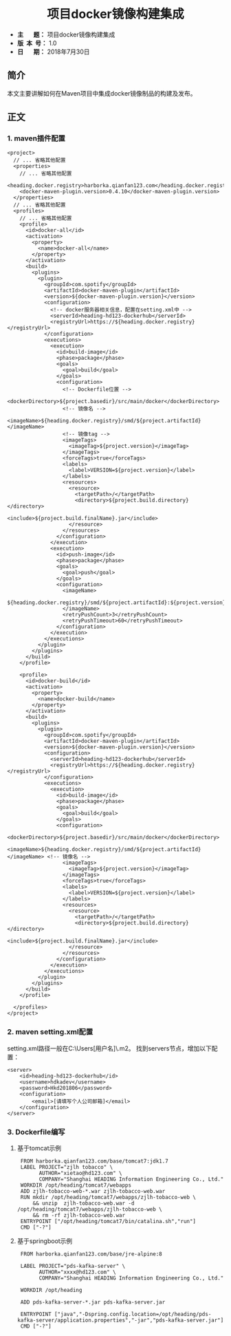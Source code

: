 <h1 align = "center">项目docker镜像构建集成</h1>

- **主&nbsp;&nbsp;&nbsp;&nbsp;&nbsp;&nbsp;&nbsp;题：**  项目docker镜像构建集成
- **版&nbsp;&nbsp;本&nbsp;&nbsp;号：**  1.0
- **日&nbsp;&nbsp;&nbsp;&nbsp;&nbsp;&nbsp;&nbsp;期：**  2018年7月30日

## 简介
本文主要讲解如何在Maven项目中集成docker镜像制品的构建及发布。


## 正文
### 1. maven插件配置

	<project>
	  // ... 省略其他配置
	  <properties>
	    // ... 省略其他配置
	    <heading.docker.registry>harborka.qianfan123.com</heading.docker.registry>
	    <docker-maven-plugin.version>0.4.10</docker-maven-plugin.version>
	  </properties>
	  // ... 省略其他配置
	  <profiles>
		// ... 省略其他配置
	    <profile>
	      <id>docker-all</id>
	      <activation>
	        <property>
	          <name>docker-all</name>
	        </property>
	      </activation>
	      <build>
	        <plugins>
	          <plugin>
	            <groupId>com.spotify</groupId>
	            <artifactId>docker-maven-plugin</artifactId>
	            <version>${docker-maven-plugin.version}</version>
	            <configuration>
				  <!-- docker服务器相关信息，配置在setting.xml中 -->
	              <serverId>heading-hd123-dockerhub</serverId>
	              <registryUrl>https://${heading.docker.registry}</registryUrl>
	            </configuration>
	            <executions>
	              <execution>
	                <id>build-image</id>
	                <phase>package</phase>
	                <goals>
	                  <goal>build</goal>
	                </goals>
	                <configuration>
					  <!-- Dockerfile位置 -->
	                  <dockerDirectory>${project.basedir}/src/main/docker</dockerDirectory>
					  <!-- 镜像名 -->
	                  <imageName>${heading.docker.registry}/smd/${project.artifactId}</imageName>
					  <!-- 镜像tag -->
	                  <imageTags>
	                    <imageTag>${project.version}</imageTag>
	                  </imageTags>
	                  <forceTags>true</forceTags>
	                  <labels>
	                    <label>VERSION=${project.version}</label>
	                  </labels>
	                  <resources>
	                    <resource>
	                      <targetPath>/</targetPath>
	                      <directory>${project.build.directory}</directory>
	                      <include>${project.build.finalName}.jar</include>
	                    </resource>
	                  </resources>
	                </configuration>
	              </execution>
	              <execution>
	                <id>push-image</id>
	                <phase>package</phase>
	                <goals>
	                  <goal>push</goal>
	                </goals>
	                <configuration>
	                  <imageName>
	                    ${heading.docker.registry}/smd/${project.artifactId}:${project.version}
	                  </imageName>
	                  <retryPushCount>3</retryPushCount>
	                  <retryPushTimeout>60</retryPushTimeout>
	                </configuration>
	              </execution>
	            </executions>
	          </plugin>
	        </plugins>
	      </build>
	    </profile>
	
	    <profile>
	      <id>docker-build</id>
	      <activation>
	        <property>
	          <name>docker-build</name>
	        </property>
	      </activation>
	      <build>
	        <plugins>
	          <plugin>
	            <groupId>com.spotify</groupId>
	            <artifactId>docker-maven-plugin</artifactId>
	            <version>${docker-maven-plugin.version}</version>
	            <configuration>
	              <serverId>heading-hd123-dockerhub</serverId>
	              <registryUrl>https://${heading.docker.registry}</registryUrl>
	            </configuration>
	            <executions>
	              <execution>
	                <id>build-image</id>
	                <phase>package</phase>
	                <goals>
	                  <goal>build</goal>
	                </goals>
	                <configuration>
	                  <dockerDirectory>${project.basedir}/src/main/docker</dockerDirectory>
	                  <imageName>${heading.docker.registry}/smd/${project.artifactId}</imageName> <!-- 镜像名 -->
	                  <imageTags>
	                    <imageTag>${project.version}</imageTag>
	                  </imageTags>
	                  <forceTags>true</forceTags>
	                  <labels>
	                    <label>VERSION=${project.version}</label>
	                  </labels>
	                  <resources>
	                    <resource>
	                      <targetPath>/</targetPath>
	                      <directory>${project.build.directory}</directory>
	                      <include>${project.build.finalName}.jar</include>
	                    </resource>
	                  </resources>
	                </configuration>
	              </execution>
	            </executions>
	          </plugin>
	        </plugins>
	      </build>
	    </profile>
	
	  </profiles>
	</project>

### 2. maven setting.xml配置

setting.xml路径一般在C:\Users\[用户名]\\.m2。 找到servers节点，增加以下配置：


	<server>
		<id>heading-hd123-dockerhub</id>
		<username>hdkadev</username>
	    <password>Hkd201806</password>
		<configuration>
			<email>[请填写个人公司邮箱]</email>
		</configuration>
	</server>


### 3. Dockerfile编写
1. 基于tomcat示例

		FROM harborka.qianfan123.com/base/tomcat7:jdk1.7
		LABEL PROJECT="zjlh tobacco" \
		      AUTHOR="xietao@hd123.com" \
		      COMPANY="Shanghai HEADING Information Engineering Co., Ltd."
		WORKDIR /opt/heading/tomcat7/webapps
		ADD zjlh-tobacco-web-*.war zjlh-tobacco-web.war
		RUN mkdir /opt/heading/tomcat7/webapps/zjlh-tobacco-web \
		    && unzip  zjlh-tobacco-web.war -d /opt/heading/tomcat7/webapps/zjlh-tobacco-web \
		    && rm -rf zjlh-tobacco-web.war
		ENTRYPOINT ["/opt/heading/tomcat7/bin/catalina.sh","run"] 
		CMD ["-?"]


2. 基于springboot示例

		FROM harborka.qianfan123.com/base/jre-alpine:8
		
		LABEL PROJECT="pds-kafka-server" \
		      AUTHOR="xxxx@hd123.com" \
		      COMPANY="Shanghai HEADING Information Engineering Co., Ltd."
		
		WORKDIR /opt/heading

		ADD pds-kafka-server-*.jar pds-kafka-server.jar
		
		ENTRYPOINT ["java","-Dspring.config.location=/opt/heading/pds-kafka-server/application.properties","-jar","pds-kafka-server.jar"] 
		CMD ["-?"]
